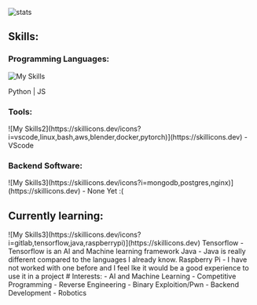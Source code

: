 ![stats](https://github-readme-stats.vercel.app/api?username=Akhil353&theme=transparent&show_icons=true)
<h2>Skills:</h2>
<h3 align="left">Programming Languages:</h3>

![My Skills](https://skillicons.dev/icons?i=py,js)

Python |   JS   

<h3 align="left">Tools:</h3>
![My Skills2](https://skillicons.dev/icons?i=vscode,linux,bash,aws,blender,docker,pytorch)](https://skillicons.dev)
- VScode
<h3 align="left">Backend Software:</h3>
![My Skills3](https://skillicons.dev/icons?i=mongodb,postgres,nginx)](https://skillicons.dev)
- None Yet :(
<h2>  Currently learning:</h2>
![My Skills3](https://skillicons.dev/icons?i=gitlab,tensorflow,java,raspberrypi)](https://skillicons.dev)
Tensorflow - Tensorflow is an AI and Machine learning framework
Java - Java is really different compared to the languages I already know.
Raspberry Pi - I have not worked with one before and I feel lke it would be a good experience to use it in a project
# Interests:
- AI and Machine Learning
- Competitive Programming
- Reverse Engineering
- Binary Exploition/Pwn
- Backend Development
- Robotics
